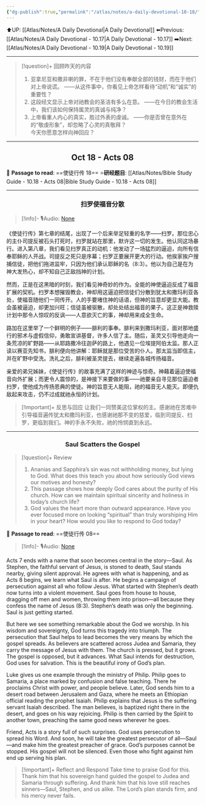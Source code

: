 ```yaml
---
{"dg-publish":true,"permalink":"/atlas/notes/a-daily-devotional-10-18/"}
---
```


 ⬆️UP: [[Atlas/Notes/A Daily Devotional\|A Daily Devotional]]
⬅️Previous: [[Atlas/Notes/A Daily Devotional - 10.17\|A Daily Devotional - 10.17]]
➡️Next: [[Atlas/Notes/A Daily Devotional - 10.19\|A Daily Devotional - 10.19]]

---

> [!question]+ 回顾昨天的内容
> 1.  亚拿尼亚和撒非喇的罪，不在于他们没有奉献全部的钱财，而在于他们对上帝说谎。  ——从这件事中，你看见上帝怎样看待“动机”和“诚实”的重要性？
> 2. 这段经文显示上帝对祂教会的圣洁有多么在意。  ——在今日的教会生活中，我们该如何保持属灵的真诚与纯净？
> 3. 上帝看重人内心的真实，胜过外表的虔诚。  ——你是否曾在意外在的“敬虔形象”，却忽略了心灵的真敬拜？  
今天你愿意怎样向神回应？

---
## <center>Oct 18 - Acts 08</center>

📖 **Passage to read**: ==使徒行传 18==
⭐**研经题目**: [[Atlas/Notes/Bible Study Guide - 10.18 - Acts 08\|Bible Study Guide - 10.18 - Acts 08]]

---
### <center>扫罗使福音分散</center>

> [!info]- 🎙️Audio: [None]()


《使徒行传》第七章的结尾，出现了一个后来举足轻重的名字——扫罗。那位忠心的主仆司提反被石头打死时，扫罗就站在那里，默许这一切的发生。他认同这场暴行。进入第八章，我们看见扫罗真正的动机：他发动了一场猛烈的逼迫，向所有信奉耶稣的人开战。司提反之死只是序幕；扫罗正要展开更大的行动。他挨家挨户搜捕信徒，把他们拖进监牢，只因为他们承认耶稣的名（8:3）。他以为自己是在为神大发热心，却不知自己正敌挡神的计划。

然而，正是在这黑暗的时刻，我们看见神奇妙的作为。全能的神使逼迫反成了福音扩展的契机。扫罗本想摧毁教会，神却用这逼迫把信徒们分散到犹太和撒玛利亚各处，使福音随他们一同传开。人的手要堵住神的话语，但神的旨意却更显大能。教会虽被逼迫，却更加兴旺；信徒虽被驱散，却处处结出福音的果子。这正是神救赎计划中那令人惊叹的反讽——人意欲灭亡的事，神却用来成全生命。

路加在这里举了一个鲜明的例子——腓利的事奉。腓利来到撒玛利亚，面对那地盛行的邪术与虚假信仰，勇敢宣讲基督，许多人信了主。随后，圣灵又引导他走向一条荒凉的旷野路——从耶路撒冷往迦萨的路上，他遇见一位埃提阿伯太监。那人正读以赛亚先知书，腓利便向他讲解：耶稣就是那位受苦的仆人。那太监当即信主，并在旷野中受洗。洗礼之后，腓利被圣灵提去，继续走遍各城传扬福音。

亲爱的弟兄姊妹，《使徒行传》的故事充满了这样的神迹与惊奇。神藉着逼迫使福音向外扩展；而更令人震惊的，是神接下来要做的事——祂要亲自寻见那位逼迫者扫罗，使他成为传扬恩典的使徒。神的旨意无人能阻，祂的福音无人能灭。即便仇敌起来攻击，仍不过成就祂永恒的计划。

> [!important]+ 反思与回应
让我们一同赞美这位掌权的主。感谢祂在苦难中引导福音遍传犹太和撒玛利亚，也感谢祂那不变的慈爱，临到司提反、扫罗，更临到我们。神的手永不失败，祂的怜悯直到永远。


---
### <center>Saul Scatters the Gospel</center>

> [!question]+ Review
> 1. Ananias and Sapphira’s sin was not withholding money, but lying to God.  What does this teach you about how seriously God views our motives and honesty?
> 2. This passage shows how deeply God cares about the purity of His church.  How can we maintain spiritual sincerity and holiness in today’s church life?
> 3. God values the heart more than outward appearance.  Have you ever focused more on looking “spiritual” than truly worshiping Him in your heart?  How would you like to respond to God today?

📖 **Passage to read**: ==使徒行传 08==

> [!info]- 🎙️Audio: [None]()  

Acts 7 ends with a name that soon becomes central in the story—Saul. As Stephen, the faithful servant of Jesus, is stoned to death, Saul stands nearby, giving silent approval. He agrees with what is happening, and as Acts 8 begins, we learn what Saul is after. He begins a campaign of persecution against all who follow Jesus. What started with Stephen’s death now turns into a violent movement. Saul goes from house to house, dragging off men and women, throwing them into prison—all because they confess the name of Jesus (8:3). Stephen’s death was only the beginning. Saul is just getting started.

But here we see something remarkable about the God we worship. In his wisdom and sovereignty, God turns this tragedy into triumph. The persecution that Saul helps to lead becomes the very means by which the gospel spreads. As believers are scattered across Judea and Samaria, they carry the message of Jesus with them. The church is pressed, but it grows. The gospel is opposed, but it advances. What Saul intends for destruction, God uses for salvation. This is the beautiful irony of God’s plan.

Luke gives us one example through the ministry of Philip. Philip goes to Samaria, a place marked by confusion and false teaching. There he proclaims Christ with power, and people believe. Later, God sends him to a desert road between Jerusalem and Gaza, where he meets an Ethiopian official reading the prophet Isaiah. Philip explains that Jesus is the suffering servant Isaiah described. The man believes, is baptized right there in the desert, and goes on his way rejoicing. Philip is then carried by the Spirit to another town, preaching the same good news wherever he goes.

Friend, Acts is a story full of such surprises. God uses persecution to spread his Word. And soon, he will take the greatest persecutor of all—Saul—and make him the greatest preacher of grace. God’s purposes cannot be stopped. His gospel will not be silenced. Even those who fight against him end up serving his plan.

> [!important]+ Reflect and Respond
Take time to praise God for this. Thank him that his sovereign hand guided the gospel to Judea and Samaria through suffering. And thank him that his love still reaches sinners—Saul, Stephen, and us alike. The Lord’s plan stands firm, and his mercy never fails.



